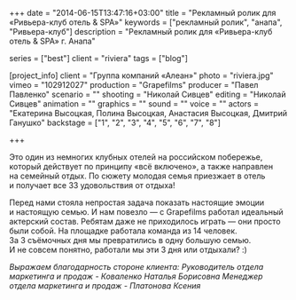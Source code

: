 +++
date = "2014-06-15T13:47:16+03:00"
title = "Рекламный ролик для «Ривьера-клуб отель & SPA»"
keywords = ["рекламный ролик", "анапа", "Ривьера-клуб"]
description = "Рекламный ролик для «Ривьера-клуб отель & SPA» г. Анапа"

series = ["best"]
client = "riviera"
tags = ["blog"]

[project_info]
    client = "Группа компаний «Алеан»"
    photo = "riviera.jpg"
    vimeo = "102912027"
    production = "Grapefilms"
    producer = "Павел Павленко"
    scenario = ""
    shooting = "Николай Сивцев"
    editing = "Николай Сивцев"
    animation = ""
    graphics = ""
    sound = ""
    voice = ""
    actors = "Екатерина Высоцкая, Полина Высоцкая, Анастасия Высоцкая, Дмитрий Ганушко"
    backstage = ["1", "2", "3", "4", "5", "6", "7", "8"]

+++

Это один из&nbsp;немногих клубных отелей на&nbsp;российском побережье, который действует по&nbsp;принципу &laquo;всё включено&raquo;, а&nbsp;также направлен на&nbsp;семейный отдых. По&nbsp;сюжету молодая семья приезжает в&nbsp;отель и&nbsp;получает все 33&nbsp;удовольствия от&nbsp;отдыха!

Перед нами стояла непростая задача показать настоящие эмоции и&nbsp;настоящую семью. И&nbsp;нам повезло&nbsp;&mdash; с&nbsp;Grapefilms работал идеальный актерский состав. Ребятам даже не&nbsp;приходилось играть&nbsp;&mdash; они просто были собой. На&nbsp;площадке работала команда из&nbsp;14&nbsp;человек. За&nbsp;3&nbsp;съёмочных дня мы&nbsp;превратились в&nbsp;одну большую семью. И&nbsp;не&nbsp;совсем понятно, работали мы&nbsp;эти 3&nbsp;дня или отдыхали? :)

*Выражаем благодарность стороне клиента:
Руководитель отдела маркетинга и продаж - Коваленко Наталья Борисовна
Менеджер отдела маркетинга и продаж - Платонова Ксения*